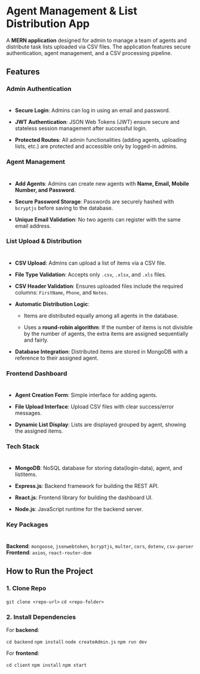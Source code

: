 # Agent Management & List Distribution App


A **MERN application** designed for admin to manage a team of agents and distribute task lists uploaded via CSV files. The application features secure authentication, agent management, and a CSV processing pipeline.



## Features

### Admin Authentication

# 

*   **Secure Login**: Admins can log in using an email and password.
    
*   **JWT Authentication**: JSON Web Tokens (JWT) ensure secure and stateless session management after successful login.
    
*   **Protected Routes**: All admin functionalities (adding agents, uploading lists, etc.) are protected and accessible only by logged-in admins.
    

### Agent Management

# 

*   **Add Agents**: Admins can create new agents with **Name, Email, Mobile Number, and Password**.
    
*   **Secure Password Storage**: Passwords are securely hashed with `bcryptjs` before saving to the database.
    
*   **Unique Email Validation**: No two agents can register with the same email address.
    

### List Upload & Distribution

# 

*   **CSV Upload**: Admins can upload a list of items via a CSV file.
    
*   **File Type Validation**: Accepts only `.csv`, `.xlsx`, and `.xls` files.
    
*   **CSV Header Validation**: Ensures uploaded files include the required columns: `FirstName`, `Phone`, and `Notes`.
    
*   **Automatic Distribution Logic**:
    
    *   Items are distributed equally among all agents in the database.
        
    *   Uses a **round-robin algorithm**: If the number of items is not divisible by the number of agents, the extra items are assigned sequentially and fairly.
        
*   **Database Integration**: Distributed items are stored in MongoDB with a reference to their assigned agent.
    

### Frontend Dashboard

# 

*   **Agent Creation Form**: Simple interface for adding agents.
    
*   **File Upload Interface**: Upload CSV files with clear success/error messages.
    
*   **Dynamic List Display**: Lists are displayed grouped by agent, showing the assigned items.
    


### Tech Stack

#

*   **MongoDB**: NoSQL database for storing data(login-data), agent, and listitems.
    
*   **Express.js**: Backend framework for building the REST API.
    
*   **React.js**: Frontend library for building the dashboard UI.
    
*   **Node.js**: JavaScript runtime for the backend server.
    

### Key Packages

# 

**Backend**: `mongoose`, `jsonwebtoken`, `bcryptjs`, `multer`, `cors`, `dotenv`, `csv-parser`  
**Frontend**: `axios`, `react-router-dom`


## How to Run the Project

### 1\. Clone Repo
`git clone <repo-url>`
`cd <repo-folder>`

### 2\. Install Dependencies

For **backend**:
 
`cd backend`
`npm install`
`node createAdmin.js`
`npm run dev`

For **frontend**:

`cd client`
`npm install`
`npm start`
